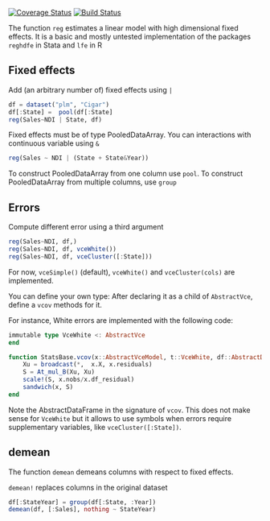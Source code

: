 [![Coverage Status](https://coveralls.io/repos/matthieugomez/FixedEffectModels.jl/badge.svg?branch=master)](https://coveralls.io/r/matthieugomez/FixedEffects.jl?branch=master)
[![Build Status](https://travis-ci.org/matthieugomez/FixedEffectModels.jl.svg?branch=master)](https://travis-ci.org/matthieugomez/FixedEffects.jl)

The function `reg`  estimates a linear model with high dimensional fixed effects. It is a basic and mostly untested implementation of the packages `reghdfe` in Stata and `lfe` in R


## Fixed effects

Add (an arbitrary number of) fixed effects using `|`

```julia
df = dataset("plm", "Cigar")
df[:State] =  pool(df[:State]
reg(Sales~NDI | State, df)
```

Fixed effects must be of type PooledDataArray. You can interactions with continuous variable using `&`

```julia
reg(Sales ~ NDI | (State + State&Year))
```

To construct PooledDataArray from one column use `pool`. To construct PooledDataArray from multiple columns, use `group` 


## Errors

Compute different error using a third argument

```julia
reg(Sales~NDI, df,)
reg(Sales~NDI, df, vceWhite())
reg(Sales~NDI, df, vceCluster([:State]))
```

For now, `vceSimple()` (default), `vceWhite()` and `vceCluster(cols)` are implemented.

You can define your own type: After declaring it as a child of `AbstractVce`, define a `vcov` methods for it.

For instance,  White errors are implemented with the following code:

```julia
immutable type VceWhite <: AbstractVce 
end

function StatsBase.vcov(x::AbstractVceModel, t::VceWhite, df::AbstractDataFrame) 
	Xu = broadcast(*,  x.X, x.residuals)
	S = At_mul_B(Xu, Xu)
	scale!(S, x.nobs/x.df_residual)
	sandwich(x, S) 
end
```

Note the AbstractDataFrame in the signature of `vcov`. This does not make sense for `VceWhite` but it allows to use symbols when errors require supplementary variables, like `vceCluster([:State])`.

## demean
The function `demean` demeans columns with respect to fixed effects. 

`demean!` replaces columns in the original dataset

```julia
df[:StateYear] = group(df[:State, :Year])
demean(df, [:Sales], nothing ~ StateYear)
```

